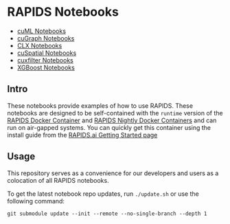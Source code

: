 # RAPIDS Notebooks

- [cuML Notebooks](https://github.com/rapidsai/cuml/tree/branch-23.04/notebooks)
- [cuGraph Notebooks](https://github.com/rapidsai/cugraph/tree/branch-23.04/notebooks)
- [CLX Notebooks](https://github.com/rapidsai/clx/tree/branch-23.04/notebooks)
- [cuSpatial Notebooks](https://github.com/rapidsai/cuspatial/tree/branch-23.04/notebooks)
- [cuxfilter Notebooks](https://github.com/rapidsai/cuxfilter/tree/branch-23.04/notebooks)
- [XGBoost Notebooks](https://github.com/rapidsai/xgboost-conda/tree/branch-23.04/notebooks)

## Intro

These notebooks provide examples of how to use RAPIDS.  These notebooks are designed to be self-contained with the `runtime` version of the [RAPIDS Docker Container](https://hub.docker.com/r/rapidsai/rapidsai/) and [RAPIDS Nightly Docker Containers](https://hub.docker.com/r/rapidsai/rapidsai-nightly) and can run on air-gapped systems.  You can quickly get this container using the install guide from the [RAPIDS.ai Getting Started page](https://rapids.ai/start.html#get-rapids)

## Usage

This repository serves as a convenience for our developers and users as a colocation of all RAPIDS notebooks.

To get the latest notebook repo updates, run `./update.sh` or use the following command:

`git submodule update --init --remote --no-single-branch --depth 1`
